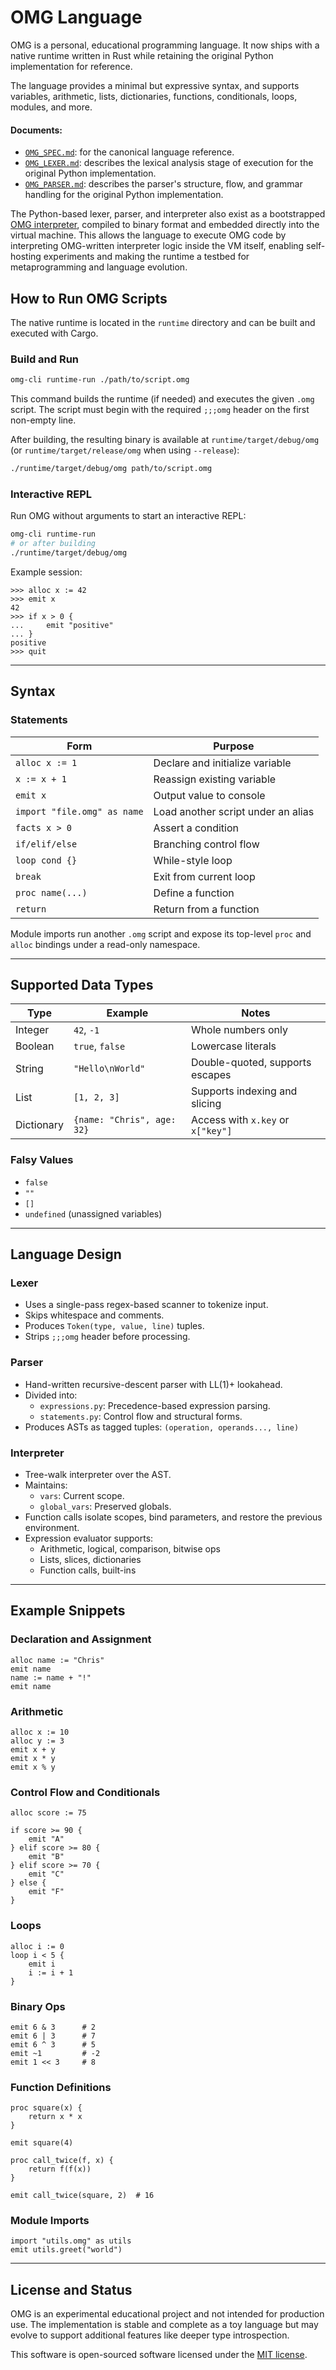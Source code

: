 # OMG Language

OMG is a personal, educational programming language. It now ships with a native runtime written in Rust while retaining the original Python implementation for reference.

The language provides a minimal but expressive syntax, and supports variables, arithmetic, lists, dictionaries, functions, conditionals, loops, modules, and more.

#### Documents:
- [`OMG_SPEC.md`](./spec/OMG_SPEC.md): for the canonical language reference.
- [`OMG_LEXER.md`](./spec/OMG_LEXER.md): describes the lexical analysis stage of execution for the original Python implementation.
- [`OMG_PARSER.md`](./spec/OMG_PARSER.md): describes the parser's structure, flow, and grammar handling for the original Python implementation.

The Python-based lexer, parser, and interpreter also exist as a bootstrapped [OMG interpreter](./bootstrap/interpreter.omg), compiled to binary format and embedded directly into the virtual machine. This allows the language to execute OMG code by interpreting OMG-written interpreter logic inside the VM itself, enabling self-hosting experiments and making the runtime a testbed for metaprogramming and language evolution.


## How to Run OMG Scripts

The native runtime is located in the `runtime` directory and can be built and executed with Cargo.

### Build and Run

```sh
omg-cli runtime-run ./path/to/script.omg
```

This command builds the runtime (if needed) and executes the given `.omg` script. The script must begin with the required `;;;omg` header on the first non-empty line.

After building, the resulting binary is available at `runtime/target/debug/omg` (or `runtime/target/release/omg` when using `--release`):

```sh
./runtime/target/debug/omg path/to/script.omg
```

### Interactive REPL

Run OMG without arguments to start an interactive REPL:

```sh
omg-cli runtime-run
# or after building
./runtime/target/debug/omg
```

Example session:

```plaintext
>>> alloc x := 42
>>> emit x
42
>>> if x > 0 {
...     emit "positive"
... }
positive
>>> quit
```

---

## Syntax

### Statements

| Form             | Purpose                         |
| ---------------- | ------------------------------- |
| `alloc x := 1`   | Declare and initialize variable |
| `x := x + 1`     | Reassign existing variable      |
| `emit x`         | Output value to console         |
| `import "file.omg" as name` | Load another script under an alias |
| `facts x > 0`    | Assert a condition              |
| `if/elif/else`   | Branching control flow          |
| `loop cond {}`   | While-style loop                |
| `break`          | Exit from current loop          |
| `proc name(...)` | Define a function               |
| `return`         | Return from a function          |

Module imports run another `.omg` script and expose its top-level `proc` and `alloc` bindings under a read-only namespace.

---

## Supported Data Types

| Type       | Example                    | Notes                             |
| ---------- | -------------------------- | --------------------------------- |
| Integer    | `42`, `-1`                 | Whole numbers only                |
| Boolean    | `true`, `false`            | Lowercase literals                |
| String     | `"Hello\nWorld"`           | Double-quoted, supports escapes   |
| List       | `[1, 2, 3]`                | Supports indexing and slicing     |
| Dictionary | `{name: "Chris", age: 32}` | Access with `x.key` or `x["key"]` |

### Falsy Values

* `false`
* `""`
* `[]`
* `undefined` (unassigned variables)

---

## Language Design

### Lexer

* Uses a single-pass regex-based scanner to tokenize input.
* Skips whitespace and comments.
* Produces `Token(type, value, line)` tuples.
* Strips `;;;omg` header before processing.

### Parser

* Hand-written recursive-descent parser with LL(1)+ lookahead.
* Divided into:
  * `expressions.py`: Precedence-based expression parsing.
  * `statements.py`: Control flow and structural forms.
* Produces ASTs as tagged tuples: `(operation, operands..., line)`

### Interpreter

* Tree-walk interpreter over the AST.
* Maintains:
  * `vars`: Current scope.
  * `global_vars`: Preserved globals.
* Function calls isolate scopes, bind parameters, and restore the previous environment.
* Expression evaluator supports:
  * Arithmetic, logical, comparison, bitwise ops
  * Lists, slices, dictionaries
  * Function calls, built-ins

---

## Example Snippets

### Declaration and Assignment

```omg
alloc name := "Chris"
emit name
name := name + "!"
emit name
```

### Arithmetic

```omg
alloc x := 10
alloc y := 3
emit x + y
emit x * y
emit x % y
```

### Control Flow and Conditionals

```omg
alloc score := 75

if score >= 90 {
    emit "A"
} elif score >= 80 {
    emit "B"
} elif score >= 70 {
    emit "C"
} else {
    emit "F"
}
```

### Loops

```omg
alloc i := 0
loop i < 5 {
    emit i
    i := i + 1
}
```

### Binary Ops

```omg
emit 6 & 3      # 2
emit 6 | 3      # 7
emit 6 ^ 3      # 5
emit ~1         # -2
emit 1 << 3     # 8
```

### Function Definitions

```omg
proc square(x) {
    return x * x
}

emit square(4)

proc call_twice(f, x) {
    return f(f(x))
}

emit call_twice(square, 2)  # 16
```

### Module Imports

```omg
import "utils.omg" as utils
emit utils.greet("world")
```

---

## License and Status

OMG is an experimental educational project and not intended for production use. The implementation is stable and complete as a toy language but may evolve to support additional features like deeper type introspection.

This software is open-sourced software licensed under the [MIT license](./LICENSE).